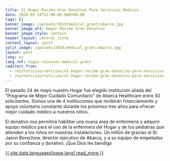 ```yaml
---
title: El Hogar Recibe Gran Donativo Para Servicios Medicos
date: 2019-05-24T12:00:00.000+00:00
tags: []
banner_image: /uploads/2019/medical_grant/abarca.jpg
banner_image_alt: Hogar Recibe Gran Donativo
banner_image_style: contain
header_layout: central_title
content_layout: split
split_image: /uploads/2019/medical_grant/abarca.jpg
layout: post
lang: es
lang_ref: hogar-receives-medical-grant
redirect_from:
  - /es/noticias/noticias/el-hogar-recibe-gran-donativo-para-servicios-medicos
  - /es/noticias/noticias/el-hogar-recibe-gran-donativo-para-servicios-medicos/
---
```

El pasado 24 de mayo nuestro Hogar fue elegido institución aliada del “Programa de Mejor Cuidado Comunitario” de Abarca Healthcare entre 50 solicitantes. Somos una de 4 instituciones que recibirán financiamiento y apoyo voluntario constante durante los próximos tres años para ofrecer mejor cuidado médico a nuestros niños.

El donativo nos permitirá habilitar una nueva área de enfermería y adquirir equipo médico para el uso de la enfermera del Hogar y de los pediatras que atienden a los niños en nuestras instalaciones. Un millón de gracias al Sr. Jason Borschow, director ejecutivo de Abarca, y a su equipo de empelados por su confianza y donativo. ¡Que Dios les bendiga

<a class="button is-secondary" href="https://newsismybusiness.com/abarca-employees-pick-4-nonprofit-partners-for-better-care-community-program/?fbclid=IwAR2mdLheLqv_QmseCTxYyYnsBJkMUTizKjfV5XTO4ykHyDudyF4iT2iVRNE" target="_blank">
  {{ site.data.languages[page.lang].read_more }}
</a>
